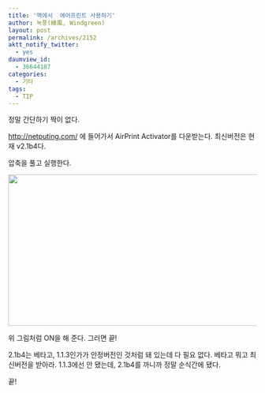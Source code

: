 ```yaml
---
title: '맥에서  에어프린트 사용하기'
author: 녹풍(綠風, Windgreen)
layout: post
permalink: /archives/2152
aktt_notify_twitter:
  - yes
daumview_id:
  - 36644187
categories:
  - 기타
tags:
  - TIP
---
```

정말 간단하기 짝이 없다.

<http://netputing.com/> 에 들어가서 AirPrint Activator를 다운받는다. 최신버전은 현재 v2.1b4다.

압축을 풀고 실행한다.

<img class="aligncenter" src="https://dl.dropbox.com/u/15546257/blog/mytory/air-print-activator.jpg" alt="" width="632" height="307" />

위 그림처럼 ON을 해 준다. 그러면 끝!

2.1b4는 베타고, 1.1.3인가가 안정버전인 것처럼 돼 있는데 다 필요 없다. 베타고 뭐고 최신버전을 받아라. 1.1.3에선 안 됐는데, 2.1b4를 까니까 정말 순식간에 됐다.

끝!

&nbsp;